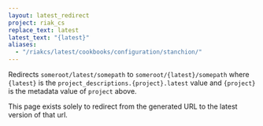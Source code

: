 ```yaml
---
layout: latest_redirect
project: riak_cs
replace_text: latest
latest_text: "{latest}"
aliases:
  - "/riakcs/latest/cookbooks/configuration/stanchion/"
---
```


Redirects `someroot/latest/somepath` to `someroot/{latest}/somepath` 
where `{latest}` is the `project_descriptions.{project}.latest` value
and `{project}` is the metadata value of `project` above.

This page exists solely to redirect from the generated URL to the latest version of
that url.



